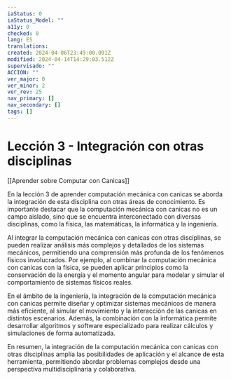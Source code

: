 ```yaml
---
iaStatus: 0
iaStatus_Model: ""
a11y: 0
checked: 0
lang: ES
translations: 
created: 2024-04-06T23:49:00.091Z
modified: 2024-04-14T14:29:03.512Z
supervisado: ""
ACCION: ""
ver_major: 0
ver_minor: 2
ver_rev: 25
nav_primary: []
nav_secondary: []
tags: []
---
```

# Lección 3 - Integración con otras disciplinas

[[Aprender sobre Computar con Canicas]]

En la lección 3 de aprender computación mecánica con canicas se aborda la integración de esta disciplina con otras áreas de conocimiento. Es importante destacar que la computación mecánica con canicas no es un campo aislado, sino que se encuentra interconectado con diversas disciplinas, como la física, las matemáticas, la informática y la ingeniería.

Al integrar la computación mecánica con canicas con otras disciplinas, se pueden realizar análisis más complejos y detallados de los sistemas mecánicos, permitiendo una comprensión más profunda de los fenómenos físicos involucrados. Por ejemplo, al combinar la computación mecánica con canicas con la física, se pueden aplicar principios como la conservación de la energía y el momento angular para modelar y simular el comportamiento de sistemas físicos reales.

En el ámbito de la ingeniería, la integración de la computación mecánica con canicas permite diseñar y optimizar sistemas mecánicos de manera más eficiente, al simular el movimiento y la interacción de las canicas en distintos escenarios. Además, la combinación con la informática permite desarrollar algoritmos y software especializado para realizar cálculos y simulaciones de forma automatizada.

En resumen, la integración de la computación mecánica con canicas con otras disciplinas amplía las posibilidades de aplicación y el alcance de esta herramienta, permitiendo abordar problemas complejos desde una perspectiva multidisciplinaria y colaborativa.
